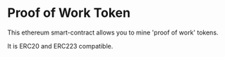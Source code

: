 # Proof of Work Token

This ethereum smart-contract allows you to mine 'proof of work' tokens.

It is ERC20 and ERC223 compatible.
